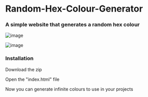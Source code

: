 # Random-Hex-Colour-Generator

<h3> A simple website that generates a random hex colour </h3>

![image](https://user-images.githubusercontent.com/55710230/183639656-eac717f5-f93f-4b8c-98ec-dee06398181f.png)

![image](https://user-images.githubusercontent.com/55710230/183639741-2935a6be-6290-41aa-80ea-634ddecdbba7.png)

<h3> Installation </h3>
<p> Download the zip </p>
<p> Open the "index.html" file </p>
<p> Now you can generate infinite colours to use in your projects </p>
